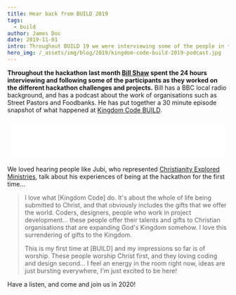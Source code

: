 ```yaml
---
title: Hear back from BUILD 2019
tags:
  - build
author: James Doc
date: 2019-11-01
intro: Throughout BUILD 19 we were interviewing some of the people in the room to give you a snapshot of what happened during the 24 hour hackathon. Listen now…
hero_img: /_assets/img/blog/2019/kingdom-code-build-2019-podcast.jpg
---
```


**Throughout the hackathon last month [Bill Shaw](https://twitter.com/billshaw8) spent the 24 hours interviewing and following some of the participants as they worked on the different hackathon challenges and projects.** Bill has a BBC local radio background, and has a podcast about the work of organisations such as Street Pastors and Foodbanks. He has put together a 30 minute episode snapshot of what happened at [Kingdom Code BUILD](/build/2019).

<iframe style="border: none" src="//html5-player.libsyn.com/embed/episode/id/11702501/height/90/theme/custom/thumbnail/yes/direction/forward/render-playlist/no/custom-color/87A93A/" height="90" width="100%" scrolling="no"  allowfullscreen webkitallowfullscreen mozallowfullscreen oallowfullscreen msallowfullscreen></iframe>

We loved hearing people like Jubi, who represented [Christianity Explored Ministries](www.explo.red), talk about his experiences of being at the hackathon for the first time…

> I love what [Kingdom Code] do. It's about the whole of life being submitted to Christ, and that obviously includes the gifts that we offer the world. Coders, designers, people who work in project development… these people offer their talents and gifts to Christian organisations that are expanding God's Kingdom somehow. I love this surrendering of gifts to the Kingdom.
>
> This is my first time at [BUILD] and my impressions so far is of worship. These people worship Christ first, and they loving coding and design second… I feel an energy in the room right now, ideas are just bursting everywhere, I'm just excited to be here!

Have a listen, and come and join us in 2020!
